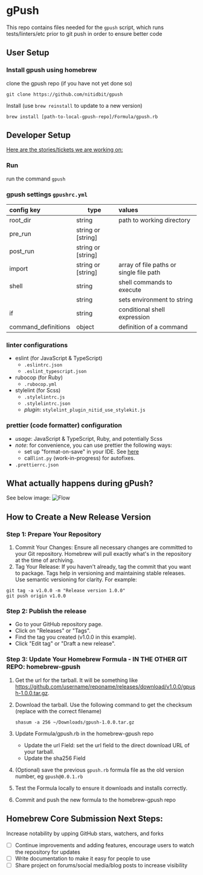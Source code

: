# gPush

This repo contains files needed for the `gpush` script, which runs tests/linters/etc prior to git push in order to ensure better code

## User Setup

### Install gpush using homebrew

clone the gpush repo (if you have not yet done so)

```
git clone https://github.com/nitidbit/gpush
```

Install (use `brew reinstall` to update to a new version)

```
brew install [path-to-local-gpush-repo]/Formula/gpush.rb
```

## Developer Setup

[Here are the stories/tickets we are working on:](https://github.com/orgs/nitidbit/projects/3)

### Run

run the command `gpush`

### gpush settings `gpushrc.yml`

| **config key**      | **type**           | **values**                              |
| :------------------ | ------------------ | :-------------------------------------- |
| root_dir            | string             | path to working directory               |
| pre_run             | string or [string] |                                         |
| post_run            | string or [string] |                                         |
| import              | string or [string] | array of file paths or single file path |
| shell               | string             | shell commands to execute               |
| <NAME>              | string             | sets environment <NAME> to string       |
| if                  | string             | conditional shell expression            |
| command_definitions | object             | definition of a command                 |

### linter configurations

- eslint (for JavaScript & TypeScript)
  - `.eslintrc.json`
  - `.eslint_typescript.json`
- rubocop (for Ruby)
  - `.rubocop.yml`
- stylelint (for Scss)
  - `.stylelintrc.js`
  - `.stylelintrc.json`
  - _plugin_: `stylelint_plugin_nitid_use_stylekit.js`

### prettier (code formatter) configuration

- _usage_: JavaScript & TypeScript, Ruby, and potentially Scss
- _note_: for convenience, you can use prettier the following ways:
  - set up "format-on-save" in your IDE. See [here](https://www.educative.io/answers/how-to-set-up-prettier-and-automatic-formatting-on-vs-code)
  - call`lint.py` (work-in-progress) for autofixes.
- `.prettierrc.json`

## What actually happens during gPush?

See below image:
![Flow](https://github.com/nitidbit/gpush/blob/release/v2-hackathon/gpush_diagram.png?raw=true)

## How to Create a New Release Version

### Step 1: Prepare Your Repository

1. Commit Your Changes: Ensure all necessary changes are committed to your Git repository. Homebrew will pull exactly what's in the repository at the time of archiving.
2. Tag Your Release: If you haven't already, tag the commit that you want to package. Tags help in versioning and maintaining stable releases. Use semantic versioning for clarity. For example:

```
git tag -a v1.0.0 -m "Release version 1.0.0"
git push origin v1.0.0
```

### Step 2: Publish the release

- Go to your GitHub repository page.
- Click on "Releases" or "Tags".
- Find the tag you created (v1.0.0 in this example).
- Click "Edit tag" or "Draft a new release".

### Step 3: Update Your Homebrew Formula - IN THE OTHER GIT REPO: homebrew-gpush

1. Get the url for the tarball. It will be something like https://github.com/username/reponame/releases/download/v1.0.0/gpush-1.0.0.tar.gz.
2. Download the tarball. Use the following command to get the checksum (replace with the correct filename)
   ```
   shasum -a 256 ~/Downloads/gpush-1.0.0.tar.gz
   ```
3. Update Formula/gpush.rb in the homebrew-gpush repo

   - Update the url Field: set the url field to the direct download URL of your tarball.
   - Update the sha256 Field

4. (Optional) save the previous `gpush.rb` formula file as the old version number, eg `gpush@0.0.1.rb`
5. Test the Formula locally to ensure it downloads and installs correctly.
6. Commit and push the new formula to the homebrew-gpush repo

## Homebrew Core Submission Next Steps:

Increase notability by upping GitHub stars, watchers, and forks
- [ ] Continue improvements and adding features, encourage users to watch the repository for updates
- [ ] Write documentation to make it easy for people to use
- [ ] Share project on forums/social media/blog posts to increase visibility